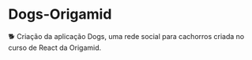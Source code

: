 # Dogs-Origamid
🐕 Criação da aplicação Dogs, uma rede social para cachorros criada no curso de React da Origamid.
